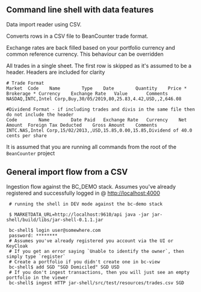 ## Command line shell with data features

Data import reader using CSV.

Converts rows in a CSV file to BeanCounter trade format.  

Exchange rates are back filled based on your portfolio currency and common reference currency. This behaviour can be overridden

All trades in a single sheet.  The first row is skipped as it's assumed to be a header.  Headers are included for clarity

```csv
# Trade Format
Market	Code	Name	    Type	Date	    Quantity	Price *	Brokerage *	Currency	Exchange Rate	Value	    Comments
NASDAQ,INTC,Intel Corp,Buy,30/05/2019,80,25.83,4.42,USD,,2,646.08

#Dividend Format - if including trades and divis in the same file then do not include the header 
Code	    Name	    Date Paid	Exchange Rate	Currency	Net Amount	Foreign Tax Deducted	Gross Amount	Comments
INTC.NAS,Intel Corp,15/02/2013,,USD,15.85,0.00,15.85,Dividend of 40.0 cents per share
```
    
It is assumed that you are running all commands from the root of the `BeanCounter` project

## General import flow from a CSV
Ingestion flow against the BC_DEMO stack.  Assumes you've already registered and successfully logged in @ <http://localhost:4000>
```shell script
 # running the shell in DEV mode against the bc-demo stack

 $ MARKETDATA_URL=http://localhost:9610/api java -jar jar-shell/build/libs/jar-shell-0.1.1.jar

 bc-shell$ login user@somewhere.com
 password: ********
 # Assumes you've already registered you account via the UI or KeyCloak
 # If you get an error saying `Unable to identify the owner`, then simply type `register`
 # Create a portfolio if you didn't create one in bc-view
 bc-shell$ add SGD "SGD Domiciled" SGD USD
 # If you don't ingest transactions, then you will just see an empty portfolio in the viewer
 bc-shell$ ingest HTTP jar-shell/src/test/resources/trades.csv SGD
```
